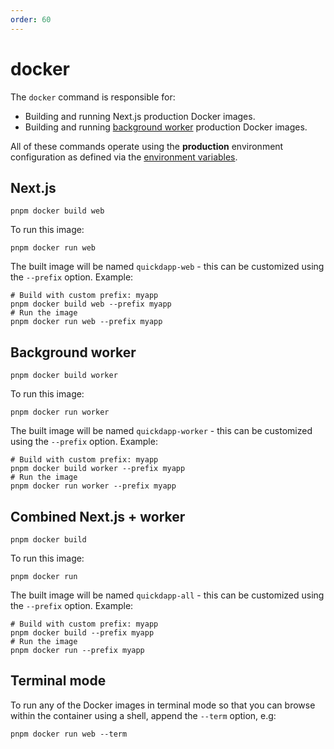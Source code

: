 ```yaml
---
order: 60
---
```


# docker

The `docker` command is responsible for:

* Building and running Next.js production Docker images.
* Building and running [background worker](../worker/index.md) production Docker images.

All of these commands operate using the **production** environment configuration as defined via the [environment variables](../environment-variables.md).

## Next.js

```shell
pnpm docker build web
```

To run this image:

```shell
pnpm docker run web
```

The built image will be named `quickdapp-web` - this can be customized using the `--prefix` option. Example:

```shell
# Build with custom prefix: myapp
pnpm docker build web --prefix myapp   
# Run the image
pnpm docker run web --prefix myapp   
```


## Background worker

```shell
pnpm docker build worker
```

To run this image:

```shell
pnpm docker run worker
```

The built image will be named `quickdapp-worker` - this can be customized using the `--prefix` option. Example:

```shell
# Build with custom prefix: myapp
pnpm docker build worker --prefix myapp   
# Run the image
pnpm docker run worker --prefix myapp
```

## Combined Next.js + worker

```shell
pnpm docker build
```

To run this image:

```shell
pnpm docker run
```

The built image will be named `quickdapp-all` - this can be customized using the `--prefix` option. Example:

```shell
# Build with custom prefix: myapp
pnpm docker build --prefix myapp   
# Run the image
pnpm docker run --prefix myapp
```

## Terminal mode

To run any of the Docker images in terminal mode so that you can browse within the container using a shell, append the `--term` option, e.g:

```shell
pnpm docker run web --term
```